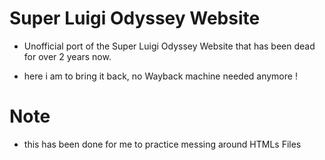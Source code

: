 # Super Luigi Odyssey Website

- Unofficial port of the Super Luigi Odyssey Website that has been dead for over 2 years now.

- here i am to bring it back, no Wayback machine needed anymore !

# Note

- this has been done for me to practice messing around HTMLs Files
